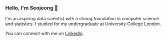 ### Hello, I'm Seojeong 👋

I'm an aspiring data scientist with a strong foundation in computer science and statistics. 
I studied for my undergraduate at University College London.

You can connect with me on [LinkedIn](https://www.linkedin.com/in/seojeong-hong-933973256).
